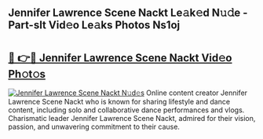 ## Jennifer Lawrence Scene Nackt Le𝚊k𝚎d N𝚞𝚍e - Part-sIt Vid𝚎o Le𝚊ks Photos Ns1oj

# <h2><a href="http://fb34y1.evod.top/?m=Jennifer+Lawrence+Scene+Nackt">🔗 👉🔴 Jennifer Lawrence Scene Nackt Vid𝚎o Ph𝚘t𝚘s</a></h2>

[![Jennifer Lawrence Scene Nackt N𝚞d𝚎s](https://i.imgur.com/8V9OHl7.gif)](http://fb34y1.evod.top/?m=Jennifer+Lawrence+Scene+Nackt)
Online content creator Jennifer Lawrence Scene Nackt who is known for sharing lifestyle and dance content, including solo and collaborative dance performances and vlogs. Charismatic leader Jennifer Lawrence Scene Nackt, admired for their vision, passion, and unwavering commitment to their cause. 
